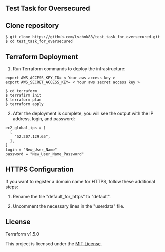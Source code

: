 Test Task for Oversecured
-------------------------


Clone repository
----------------

```
$ git clone https://github.com/Lvchnk88/test_task_for_oversecured.git
$ cd test_task_for_oversecured
```

Terraform Deployment
--------------------

1. Run Terraform commands to deploy the infrastructure:

```
export AWS_ACCESS_KEY_ID= < Your aws access key >
export AWS_SECRET_ACCESS_KEY= < Your aws secret access key >
```

```
$ cd terraform
$ terrafirm init
$ terraform plan
$ terraform apply
```

2. After the deployment is complete, you will see the output with the IP address, login, and password:

```
ec2_global_ips = [
  [
    "52.207.129.65",
  ],
]
login = "New_User_Name"
password = "New_User_Name_Password"
```

HTTPS Configuration
-------------------

If you want to register a domain name for HTTPS, follow these additional steps:

1. Rename the file "default_for_https" to "default".

2. Uncomment the necessary lines in the "userdata" file.

License
-------

Terraform v1.5.0

This project is licensed under the [MIT License](LICENSE).
